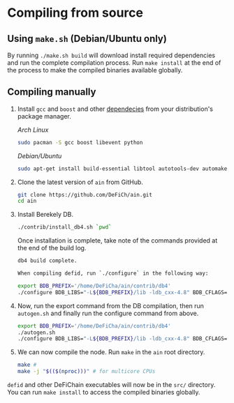 # Compiling from source

## Using `make.sh` (Debian/Ubuntu only)

By running `./make.sh build` will download install required dependencies and run the complete compilation process. Run `make install` at the end of the process to make the compiled binaries available globally.

## Compiling manually

1. Install `gcc` and `boost` and other [dependecies](https://github.com/DeFiCh/ain/blob/master/doc/dependencies.md) from your distribution's package manager.

   _Arch Linux_

   ```bash
   sudo pacman -S gcc boost libevent python
   ```

   _Debian/Ubuntu_

   ```bash
   sudo apt-get install build-essential libtool autotools-dev automake pkg-config bsdmainutils python3 curl ibssl-dev libevent-dev libboost-system-dev libboost-filesystem-dev libboost-chrono-dev libboost-test-dev libboost-thread-dev
   ```

2. Clone the latest version of `ain` from GitHub.

   ```bash
   git clone https://github.com/DeFiCh/ain.git
   cd ain
   ```

3. Install Berekely DB.

   ```bash
   ./contrib/install_db4.sh `pwd`
   ```

   Once installation is complete, take note of the commands provided at the end of the build log.

   ```bash
   db4 build complete.

   When compiling defid, run `./configure` in the following way:

   export BDB_PREFIX='/home/DeFiCha/ain/contrib/db4'
   ./configure BDB_LIBS="-L${BDB_PREFIX}/lib -ldb_cxx-4.8" BDB_CFLAGS="-I${BDB_PREFIX}/include" ...
   ```

4. Now, run the export command from the DB compilation, then run `autogen.sh` and finally run the configure command from above.

   ```bash
   export BDB_PREFIX='/home/DeFiCha/ain/contrib/db4'
   ./autogen.sh
   ./configure BDB_LIBS="-L${BDB_PREFIX}/lib -ldb_cxx-4.8" BDB_CFLAGS="-I${BDB_PREFIX}/include"
   ```

5. We can now compile the node. Run `make` in the `ain` root directory.

   ```bash
   make #
   make -j "$(($(nproc)))" # for multicore CPUs
   ```

`defid` and other DeFiChain executables will now be in the `src/` directory. You can run `make install` to access the compiled binaries globally.
